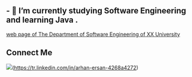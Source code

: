 
## - 🌱 I’m currently studying Software Engineering and learning Java  .
[web page of The Department of Software Engineering of XX University](https://https://bau.edu.tr/icerik/3885-yazilim-muhendisligi )

## Connect Me

![](<img src="https://cdn-icons-png.flaticon.com/256/174/174857.png" height="500">)(https://tr.linkedin.com/in/arhan-ersan-4268a4272)

<!--
**mrersan/mrersan** is a ✨ _special_ ✨ repository because its `README.md` (this file) appears on your GitHub profile.

Here are some ideas to get you started:



